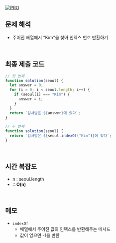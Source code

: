 [![PRO]][Link]

## 문제 해석

- 주어진 배열에서 "Kim"을 찾아 인덱스 번호 반환하기

<br/>

## 최종 제출 코드

```js
// 첫 번째
function solution(seoul) {
  let answer = 0;
  for (i = 0; i < seoul.length; i++) {
    if (seoul[i] === "Kim") {
      answer = i;
    }
  }
  return `김서방은 ${answer}에 있다`;
}

// 두 번째
function solution(seoul) {
  return `김서방은 ${seoul.indexOf("Kim")}에 있다`;
}
```

<br/>

## 시간 복잡도

- n : seoul.length
- **∴ O(n)**

<br/>

## 메모

- `indexOf`
  - 배열에서 주어진 값의 인덱스를 반환해주는 메서드
  - 값이 없으면 -1을 반환

<!---------------------------------------------------------------------------->

[PRO]: https://github.com/GoSSaChin/algorithm-js/assets/107768516/67c43b52-bc3f-4571-a249-5519021afbb0
[Link]: https://school.programmers.co.kr/learn/courses/30/lessons/12919

